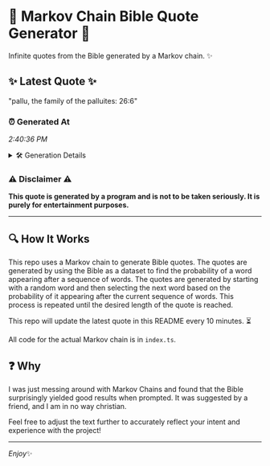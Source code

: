 # 📖 Markov Chain Bible Quote Generator 📖

Infinite quotes from the Bible generated by a Markov chain. ✨

## ✨ Latest Quote ✨
"pallu, the family of the palluites: 26:6"

### ⏰ Generated At
*2:40:36 PM*

<details>
    <summary>🛠️ Generation Details</summary>
    <p>
        <strong>🌱 Seed:</strong> pallu,<br>
        <strong>🔄 Iterations:</strong> 6<br>
        <strong>📜 Context History:</strong><br>[ pallu, ]: the<br>[ pallu,, the ]: family<br>[ pallu,, the, family ]: of<br>[ pallu,, the, family, of ]: the<br>[ pallu,, the, family, of, the ]: palluites:<br>[ pallu,, the, family, of, the, palluites: ]: 26:6<br>
    </p>
</details>

### ⚠️ Disclaimer ⚠️
**This quote is generated by a program and is not to be taken seriously. It is purely for entertainment purposes.**

---

## 🔍 How It Works

This repo uses a Markov chain to generate Bible quotes. The quotes are generated by using the Bible as a dataset to find the probability of a word appearing after a sequence of words. The quotes are generated by starting with a random word and then selecting the next word based on the probability of it appearing after the current sequence of words. This process is repeated until the desired length of the quote is reached.

This repo will update the latest quote in this README every 10 minutes. ⏳

All code for the actual Markov chain is in `index.ts`.

## ❓ Why

I was just messing around with Markov Chains and found that the Bible surprisingly yielded good results when prompted. 
It was suggested by a friend, and I am in no way christian.

Feel free to adjust the text further to accurately reflect your intent and experience with the project!

---

*Enjoy*✨
